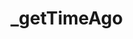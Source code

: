 # _getTimeAgo

<ContainerBox title="介绍" noGap>
<template #desc>

计算当前传递的时间戳距离当前时间的时长，如：距离当前时间3分钟前、1小时前、昨天、前天等。
</template>
</ContainerBox>

<ContainerBox title="基础用法" noGap>
<CodeBox>
<template #codes>

```ts
/** @description 时间差计算
 * @param timestamp 时间戳
 * @returns 距离当前时间的时间差
 */
export const _getTimeAgo = (timestamp: number) => {
  const timeUnits = [
    { unit: "年", milliseconds: 365 * 24 * 60 * 60 * 1000 },
    { unit: "月", milliseconds: 30 * 24 * 60 * 60 * 1000 },
    { unit: "周", milliseconds: 7 * 24 * 60 * 60 * 1000 },
    { unit: "天", milliseconds: 24 * 60 * 60 * 1000 },
    { unit: "小时", milliseconds: 60 * 60 * 1000 },
    { unit: "分钟", milliseconds: 60 * 1000 },
  ];

  const currentTime = Date.now();
  const timeDifference = currentTime - timestamp;

  for (const { unit, milliseconds } of timeUnits) {
    if (timeDifference >= milliseconds) {
      const count = Math.floor(timeDifference / milliseconds);
      return `${count} ${unit}前`;
    }
  }

  return "刚刚";
};
```

</template>
</CodeBox>
</ContainerBox>